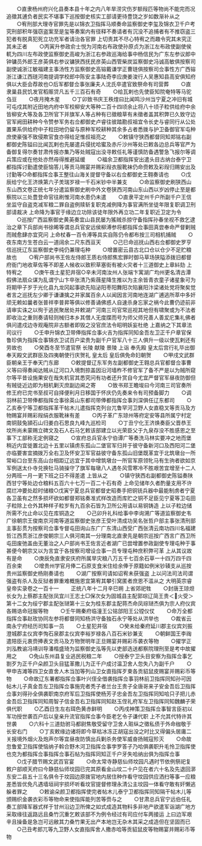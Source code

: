 <!-- { "loadSidebar": true } -->
　　○直隶杨州府兴化县奏本县十年之内八年旱涝灾伤岁额叚匹等物尚不能完而况追徵其逋负者民实不堪事下巡按御史核实工部请更待豊饶之岁如数渐补从之
　　○宥刑部大理寺官罪先是以锦衣卫指挥马顺奏命监察御史李玺及锦衣卫千户考究刑部积年强窃盗案至是玺等奏案内有径释不奏请者有沉没不追捕者有不推窃盗三犯者有脱真犯死立功充军者请治各官罪  上切责其不尽心特宥之而趣令究其未究正其未正者
　　○丙寅升参政俞士悦为河南右布政使孙原贞为浙江左布政使副使侯軏为四川左布政使监察御史高峻为浙江右参政巡海给事中杨信民为广东左参议郎中钟镛员外郎王彦英俱右参议镛狭西抚民彦英山西管柴炭监察御史冯诚高敏俱按察司副使诚浙江敏福建主事汤性方监察御史高镕戴谦学正曹琏俱按察司佥事性方广西镕浙江谦江西琏河南提调学校郎中陈安主事陆奇李应庚姜浚行人吴惠知县高安俱知府俱以大臣会荐故也○后军都督佥事张廉夫人沈氏卒遣官致祭命有司营葬
　　○直隶巢县民饥发官稻赈贷凡五千三百石有奇
　　○给瓦剌也先使臣知院奄特等马驼刍豆
　　○夜月掩木星
　　○丁卯致书庆王秩煃曰比闻鸣沙州当宁夏之冲旧有城可屯戍其附近田地内府中军校柳安大等种二百十四顷余止将八十顷子粒供给府中余皆柳安大等及各卫所官下并旗军人等占种有已徵粮草有未徵者盖其积弊已久致守边官军阙田耕种今令赞参军务右佥都御史卢睿往彼踏勘叔祖宜令长史与睿同行从公处置果系供给府中子粒田地仍留与原种军校耕种其余多占者悉拨与护卫备御官军屯种庶使豪强不致侵欺官食亦得给足惟叔祖亮之
　　○敕镇守狭西都督同知郑铭右副都御史陈镒曰比闻瓦剌也先屡遣兵侵扰哈蜜及赤斤沙州等处已敕各边总兵等官严为备御复得尔奏甘肃传报亦集乃等处贼寇出没寻敕任礼等谨慎防备遇警急飞报尔等调兵策应或在他处亦然毋得推避延缓
　　○福余卫都指挥安出遣头目古纳台泰宁卫都指挥讨勤遣使臣恼答儿等贡马赐宴并赐彩叚衣服靴袜仍命赍敕及彩叚归赐安出及讨勤等○命都指挥佥事王整往山海关提督守备以右佥都御史王翱奏请也
　　○戊辰给宁化王济焕第六子羙瑞岁禄一千石米钞中半兼支
　　○命监察御史刷狭西山东山西文卷正统七年分遣监察御史刷中外文卷狭西河南山东山西以岁凶停止至是都察院以三处豊登命官往刷惟河南水患仍未遣
　　○直隶平定州千户所副千户王信坐监守自盗克减军粮二罪自盗例赎斩复职克减例降为事官满所坐徒年限复职调卫刑部请裁决  上命降为事官于缘边立功除该徒年限外再立功二年复职近卫定为令
　　○巡按广西监察御史黄英奏宜山县民屡为猺贼杀掠守备指挥孙春坐视不救乞逮治之章下兵部尚书徐晞等谓总兵官安远侯柳溥参将都指挥佥事田真尝奉命严督剿贼而贼愈肆亦宜究问  上命杖春一百令溥等具实自陈仍令都布按三司相机捕贼
　　○夜东南方生苍白云一道阔余二尺东西亘天
　　○己巳命巡抚山西右佥都御史罗亨信巡抚辽东监察御史李纯仍兼理屯种
　　○增置密云县古北口仓以仓少不足贮粮故也
　　○宥户部尚书王佐左侍郎王质右侍郎焦宏罪时御马草场狭隘添拨旧都督府衙门地收草佐等不即差人候收以致积草塞街有被火灾者十三道御史上章紏劾  上特宥之
　　○庚午夜土星犯井宿○辛未河南汝州人张端卞寓湖广均州更名清古潭假佛法扇众谋为乱谓宁山卞卒张清乃紫薇星降生推以为主余皆青衣童子诸星象可为将期甲子岁于光化县九龙冈起事欲先陷泌阳枣阳舞阳次陷襄阳汴梁诸处党将聚矣觉者言之巡抚左少卿于谦谦擒之并家属百余人以闻因言河南地连湖广逋逃所萃中多奸顽无赖如曩者张普祥李普昇等俱以修善诵佛惑人自速杀身忘家之祸今此曹仍迹前非请审实诛之以徇于逃民聚居处并敕湖广河南三司官常巡视其地但有啸聚或为不法者即收治之重则奏请轻则械归本乡其僧人无度牒而号为师父师兄善人善犮庀集礼佛者俱问遣戍边寺观庵院非古额者即毁之没官庶法令昭明妖妄杜绝  上嘉纳之下其章法司议行
　　○壬申升锦衣卫带俸指挥佥事火吉为指挥同知金吾左卫正千户章官保鲁珍俱为指挥佥事锦衣卫试百户梁贵为副千户官军八十三人俱升一级以使瓦剌还有劳故也
　　○癸酉冬至节遣官祭  长陵  献陵  景陵  上诣  奉先殿  皇太后宫行礼毕出御奉天殿文武群臣及四夷朝使行庆贺礼  皇太后  皇后俱免命妇朝贺
　　○甲戌文武群臣朝亲王于奉天门东廊
　　○敕提督辽东军务左副都御史王翱总兵官都督佥事曹义等曰得奏闻达贼从辽河口入境剽掠盖因沿河墙柞不修官军了备不严是以为贼所窥尔等平昔设施果安在哉失机官其悉究问有功者还升赏自今尤宜严督官军昼夜防御但有贼徒近边即为相机剿灭庶副边阃之寄
　　○致书郑王瞻埈曰今河南三司官奏所修王府已完书至叔可自择便利月日移国于怀庆仍先奏来令有司预备脚力
　　○调羽林前卫带俸都指挥佥事徐英山东都司带俸都指挥佥事刘深俱任辽东都司
　　○乙亥泰宁等卫都指挥革干帖木儿遣指挥克列台兀鲁罕河卫野人女直稳叉等贡马及方物赐宴并赐彩叚绢衣服靴袜有差
　　○丙子革广东琼州等府定安等县所属宁村定南铜鼓兔頴石山归姜白石思良九峰九巡检司
　　○丁丑宁化王济焕奏臣父晋恭王坟所尚未蒙赐立碑文及石人石马乞敕该部建立以光荣臣父于九泉存没不胜感恩之至事下工部称无定例寝之
　　○宣府总兵官永宁伯谭广等奏洗马林实要冲之地而堡稍近内宜徙置北边十五里以镇虏东孤山二堡官军归并于彼守备新河口及西阳河二堡亦临要害宜摘拨万全右卫及怀安卫军官益彼守备东孤山旧堡既革宜于北筑墩台一所常峪口台至东高山台相距辽远宜于其中增筑墩台一所官军原领牝马有生驹者欲如京军例送太仆寺兑换牡马骑操守了旗军每墩八人遇冬风雪寒冷不胜艰苦宜增至十二人分两班一月一更下班之日不得差遣  上皆从之
　　○镇守狭西右副都御史陈镒奏陕西甘宁等处边仓粮料五百六十七万一百二十石有奇  上命见储年久者酌量支用不许腐烂冲要处趁时储粮○戊寅宁夏总兵官都督史昭奏手把铜铳兵器中最能制虏者宁夏各卫虽有之然多损坏欲如都督郑铭奏准式样改造而库贮之铜不足臣见宁夏等卫屯田子粒除上仓外其种样子粒岁有九百余石皆为卫所公用请以易铜铸造  上以子粒边储所需不允止命以见在库铜造之
　　○己卯升礼科给事中李询溯广等道监察御史韦广徐朝宗王俊南京河南等道监察御史张彦王受叶清成功吴名张哲户部主事张清刑部主事彭贯为按察司佥事专督屯田询山东广广东清山西受广西张清云南功四川名福建哲江西贯浙江彦俊朝宗三人俱河南其一分理南北直隶先是朝宗巡按广西言广西卫所屯田废弛盖由无董治之人户部尚书王佐言近者湖广已尝增置参政副使专理屯种于事甚便今朝宗又以为言宜于各按察司增设佥事一员专理屯种庶积弊可革  上从其议故有是命
　　○庚辰免直隶安庆府所属旱灾粮八万五千七百余石草一十四万四千四百余束
　　○增贵州学官月俸二石原支食米住给余俸于原籍如例米钞辏支从巡按贵州监察御史杨刚奏请也
　　○湖广按察司请如诏宥未获强盗  上以问法司法司谓强盗有杀人及反狱者罪重难概施恩宜第宥其攀引窝匿者庶恩不滥从之
大明英宗睿皇帝实录卷之一百十一
　　正统八年十二月辛巳朔  上省郊祀牲
　　○封唐王琼炟长女为上蔡郡主配张凤宜川王志土□保次女为固城县主配郭琮辽简王贵＜火受＞第十二女为绥宁郡主配张琎第十三女为桂东郡主配蒋杰命凤琮琎杰俱为宗人府仪宾各赐诰命冠服等物
　　○壬午赐秦府临潼王公铭郃阳王公镗仪仗
　　○命万全都指挥佥事赵玫协同左参将都督同知杨洪守备独石永宁等处从洪举也
　　○裁省云南永宁府经历司知事一员
　　○土星犯井宿
　　○癸未给秦府延川郡主仪宾刘振澄城郡主仪宾李恂石泉郡主仪宾李裕岁禄各八百石米钞兼支
　　○朝鲜国王李祹遣陪臣元衷赍捧表文贡马及方物贺明年正旦赐宴并赐彩币袭衣等物
　　○擢学正刘泓教谕冯靖训导潘楷盛琦为监察御史泓等先以吏部选送都察院理刑至是考中故擢用之
　　○免山东州县复业逃民税粮二年
　　○授泰宁卫头目安察为指挥佥事乞劄歹为正千户朵颜卫头目猛革撒儿为正千户成讨温卫舍人忽失八为副千户
　　○甲申吉滩等四卫女直舍人木当加等列山卫女直指挥歹束各贡貂鼠皮赐宴并赐彩币等物
　　○命故辽东署都指挥佥事叶兴侄全借袭指挥佥事羽林前卫指挥同知孙可因帖木儿子真金吾左卫指挥佥事施完者秃子者兰台王贵子全唐哥来子安金吾后卫指挥佥事刘得孙全俱袭职南京府军后卫指挥使杨芳子忠金吾左卫指挥同知哈只子把儿赤金吾后卫指挥同知周智子信金吾右卫指挥同知赵玉侄礼府军左卫指挥同知魏麟子荣俱代职
　　○乙酉日生左右珥色黄赤鲜明
　　○丙戌神策卫指挥佥事智言臣初以军功授世袭百户后以皇亲升流官指挥佥事今臣老乞令子谦代职  上不允其代特许其世袭
　　○六科十三道劾驸马都尉焦敬受留守卫舍人赃纵之徵私债于外命枷敬于长安右门
　　○丁亥敕缘边诸将即今草枯冰冻正胡寇出没之时比又得偏头居庸二关报境外烟火及炮声尔等宜昼夜防慎出兵剿杀务使军威奋扬贼寇殄灭
　　○命故忽鲁爱卫指挥使恼纳子斡合野木河卫指挥佥事孛罗答子乃哈俱袭职升毛怜卫指挥使也克为都指挥佥事指挥佥事石帖为指挥同知正千户牙失哈纳出俱为指挥佥事
　　○戊子腊节赐文武百官宴
　　○命太常寺静慈仙师坟园凡遇时节依例祭祀复敕户部顺天府曰今静慈仙师坟园已完其原看金山坟二十户见在者六十名及先退回漷东安二县五十三名俱令于坟园边原拨官地内居住种作看守坟园供应洒扫等事一应粮差悉皆优免凡遇墙垣祠宇损坏听看坟官提督修理永清公主坟园一体看守敢有奸懒逃躲者罪之
　　○敕谕朵颜卫都指挥使完者帖木儿泰宁卫都指挥同知隔干帖木儿等颁赐织金袭衣彩币等物命来使指挥能列苦等赍与之
　　○甘肃总兵官宁远伯任礼奏工部降军器式样于甘州沿边卫所俾之如式成造其物料多非地产欲遣军诣湖广地方采取缘往返路远且桑竹沉重乞敕该部不为例令经过有司应付车两接运  上曰边军艰辛且操备是急岂可远敝其力桑竹果无出产本地岂无杂木其采之成造但在坚固而已
　　○己丑考郎兀等九卫野人女直指挥舍人撒赤哈等贡貂鼠皮等物赐宴并赐彩币等物

